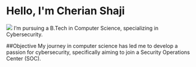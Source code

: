 # Hello, I'm Cherian Shaji
<a href="https://linkedin.com/in/cherian-shaji-b64391284"><img src="https://img.shields.io/badge/-LinkedIn-0072b1?&style=for-the-badge&logo=linkedin&logoColor=white" /></a>
I’m pursuing a B.Tech in Computer Science, specializing in Cybersecurity.

##Objective
My journey in computer science has led me to develop a passion for cybersecurity, specifically aiming to join a Security Operations Center (SOC).
